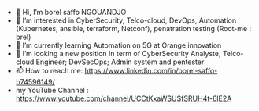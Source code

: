 - 👋 Hi, I’m borel saffo NGOUANDJO
- 👀 I’m interested in CyberSecurity, Telco-cloud, DevOps, Automation (Kubernetes, ansible, terraform, Netconf), penatration testing (Root-me : brel)
- 🌱 I’m currently learning Automation on 5G at Orange innovation
- 💞️ I’m looking a new position In term of CyberSecurity Analyste, Telco-cloud Engineer; DevSecOps; Admin system and pentester
- 📫 How to reach me: https://www.linkedin.com/in/borel-saffo-b74596149/
-   my YouTube Channel : https://www.youtube.com/channel/UCCtKxaWSUSfSRUH4t-6lE2A

<!---
borelsaffo/borelsaffo is a ✨ special ✨ repository because its `README.md` (this file) appears on your GitHub profile.
You can click the Preview link to take a look at your changes.
--->

